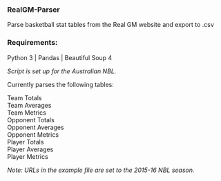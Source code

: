 ### RealGM-Parser
Parse basketball stat tables from the Real GM website and export to .csv

### Requirements:
Python 3 | Pandas | Beautiful Soup 4

<i>Script is set up for the Australian NBL.</i>

Currently parses the following tables:

Team Totals<br>
Team Averages<br>
Team Metrics<br>
Opponent Totals<br>
Opponent Averages<br>
Opponent Metrics<br>
Player Totals<br>
Player Averages<br>
Player Metrics<br>

<i>Note: URLs in the example file are set to the 2015-16 NBL season.</i>

